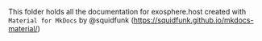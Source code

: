 This folder holds all the documentation for exosphere.host created with `Material for MkDocs` by @squidfunk (https://squidfunk.github.io/mkdocs-material/)
